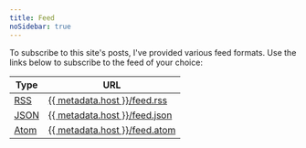 ```yaml
---
title: Feed
noSidebar: true
---
```


To subscribe to this site's posts, I've provided various feed formats. Use the links below to subscribe to the feed of your choice:

| Type                                                  | URL                                |
| ----------------------------------------------------- | ---------------------------------- |
| [RSS](https://cyber.harvard.edu/rss/rss.html)         | [{{ metadata.host }}/feed.rss](/feed.rss)   |
| [JSON](https://www.jsonfeed.org/)                     | [{{ metadata.host }}/feed.json](/feed.json) |
| [Atom](https://datatracker.ietf.org/doc/html/rfc4287) | [{{ metadata.host }}/feed.atom](/feed.atom) |
